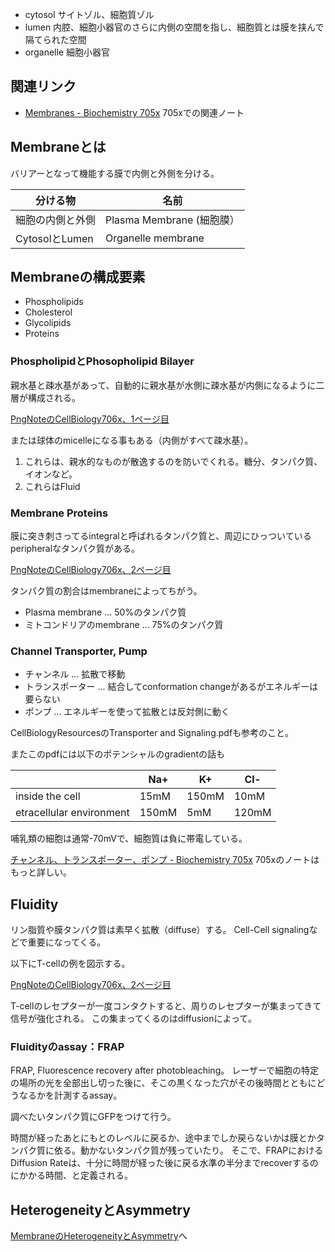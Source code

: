 - cytosol サイトゾル、細胞質ゾル
- lumen 内腔、細胞小器官のさらに内側の空間を指し、細胞質とは膜を挟んで隔てられた空間
- organelle 細胞小器官

## 関連リンク

- [Membranes - Biochemistry 705x](https://karino2.github.io/Biochemistry705x/Membranes) 705xでの関連ノート

## Membraneとは

バリアーとなって機能する膜で内側と外側を分ける。

| 分ける物 | 名前 |
| ---- | ---- |
| 細胞の内側と外側 | Plasma Membrane (細胞膜） |
| CytosolとLumen | Organelle membrane |


## Membraneの構成要素

- Phospholipids
- Cholesterol
- Glycolipids
- Proteins

### PhospholipidとPhosopholipid Bilayer

親水基と疎水基があって、自動的に親水基が水側に疎水基が内側になるように二層が構成される。

[PngNoteのCellBiology706x、1ページ目](https://karino2.github.io/ImageGallery/CellBiology706x.html#lg=1&slide=0)

または球体のmicelleになる事もある（内側がすべて疎水基）。

1. これらは、親水的なものが散逸するのを防いでくれる。糖分、タンパク質、イオンなど。
2. これらはFluid 

### Membrane Proteins

膜に突き刺さってるintegralと呼ばれるタンパク質と、周辺にひっついているperipheralなタンパク質がある。

[PngNoteのCellBiology706x、2ページ目](https://karino2.github.io/ImageGallery/CellBiology706x.html#lg=1&slide=1)

タンパク質の割合はmembraneによってちがう。

- Plasma membrane ... 50%のタンパク質
- ミトコンドリアのmembrane ... 75%のタンパク質

### Channel Transporter, Pump

- チャンネル ... 拡散で移動
- トランスポーター ... 結合してconformation changeがあるがエネルギーは要らない
- ポンプ ... エネルギーを使って拡散とは反対側に動く

CellBiologyResourcesのTransporter and Signaling.pdfも参考のこと。

またこのpdfには以下のポテンシャルのgradientの話も

|  | Na+ | K+ | Cl- |
| ---- | ---- | ---- | ---- |
| inside the cell | 15mM | 150mM | 10mM |
| etracellular environment | 150mM | 5mM | 120mM |

哺乳類の細胞は通常-70mVで、細胞質は負に帯電している。

[チャンネル、トランスポーター、ポンプ - Biochemistry 705x](https://karino2.github.io/Biochemistry705x/%E3%83%81%E3%83%A3%E3%83%B3%E3%83%8D%E3%83%AB%E3%80%81%E3%83%88%E3%83%A9%E3%83%B3%E3%82%B9%E3%83%9D%E3%83%BC%E3%82%BF%E3%83%BC%E3%80%81%E3%83%9D%E3%83%B3%E3%83%97) 705xのノートはもっと詳しい。

## Fluidity

リン脂質や膜タンパク質は素早く拡散（diffuse）する。
Cell-Cell signalingなどで重要になってくる。

以下にT-cellの例を図示する。

[PngNoteのCellBiology706x、2ページ目](https://karino2.github.io/ImageGallery/CellBiology706x.html#lg=1&slide=1)

T-cellのレセプターが一度コンタクトすると、周りのレセプターが集まってきて信号が強化される。
この集まってくるのはdiffusionによって。

### Fluidityのassay：FRAP

FRAP, Fluorescence recovery after photobleaching。
レーザーで細胞の特定の場所の光を全部出し切った後に、そこの黒くなった穴がその後時間とともにどうなるかを計測するassay。

調べたいタンパク質にGFPをつけて行う。

時間が経ったあとにもとのレベルに戻るか、途中までしか戻らないかは膜とかタンパク質に依る。動かないタンパク質が残っていたり。
そこで、FRAPにおけるDiffusion Rateは、十分に時間が経った後に戻る水準の半分までrecoverするのにかかる時間、と定義される。

## HeterogeneityとAsymmetry

[MembraneのHeterogeneityとAsymmetry](MembraneのHeterogeneityとAsymmetry.md)へ
